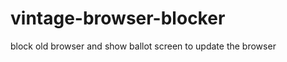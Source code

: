 vintage-browser-blocker
=======================

block old browser and show ballot screen to update the browser
